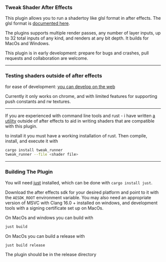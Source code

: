 ### Tweak Shader After Effects

This plugin allows you to run a shadertoy like glsl format in after effects. The glsl format is [documented here](https://github.com/mobile-bungalow/tweak_shader_ae_rs/tree/main/example_shaders).

The plugins supports multiple render passes, any number of layer inputs, up to 32 total inputs of any kind, and renders
at any bit depth. It builds for MacOs and Windows.

This plugin is in early development: prepare for bugs and crashes, pull requests and collaboration are welcome.

---
### Testing shaders outside of after effects

for ease of development: [you can develop on the web](https://mobile-bungalow.github.io/tweak_shader_web/)

Currently it only works on chrome, and with limited features for supporting push constants and rw textures.

---

If you are experienced with  command line tools and rust - i have written [a utility](https://crates.io/crates/tweak_runner) outside of after effects to aid in writing shaders that are compatible with this plugin.

to install it you must have a working installation of rust. Then compile, install, and execute it with

```bash
cargo install tweak_runner
tweak_runner --file <shader file>
```


---
### Building The Plugin
You will need [just](https://github.com/casey/just) installed, which can be done with `cargo install just`.

Download the after effects sdk for your desired platform and point to it with the `AESDK_ROOT` environment variable. You may also need an appropriate version of MSVC with Clang 16.0 + installed on windows, and development tools with a signing certificate set up on MacOs.

On MacOs and windows you can build with

```bash
just build
```

On MacOs you can build a release with

```Bash
just build release
```

The plugin should be in the release directory
